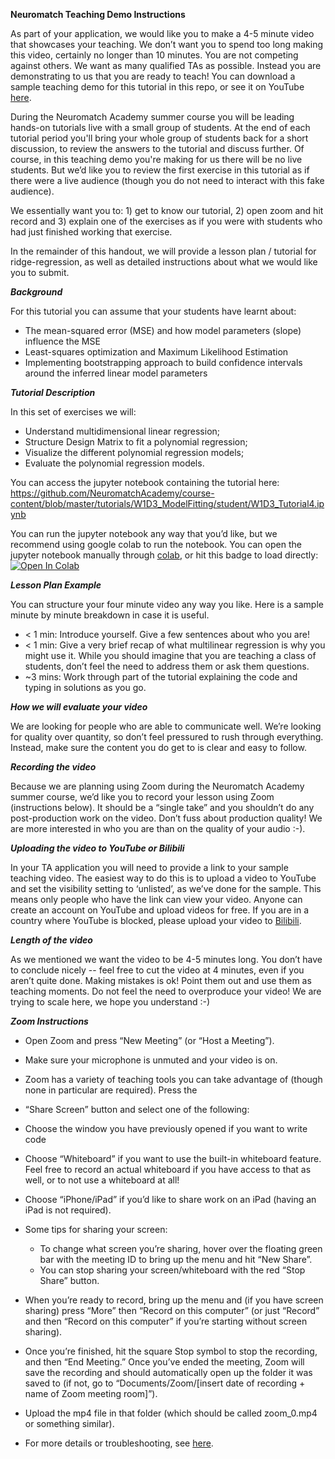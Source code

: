 
**Neuromatch Teaching Demo Instructions**

As part of your application, we would like you to make a 4-5 minute video that showcases your teaching. We don’t want you to spend too long making this video, certainly no longer than 10 minutes. You are not competing against others. We want as many qualified TAs as possible. Instead you are demonstrating to us that you are ready to teach! You can download a sample teaching demo for this tutorial in this repo, or see it on YouTube [here](https://www.youtube.com/watch?v=bKQxpM7CTZ8).

During the Neuromatch Academy summer course you will be leading hands-on tutorials live with a small group of students. At the end of each tutorial period you'll bring your whole group of students back for a short discussion, to review the answers to the tutorial and discuss further. Of course, in this teaching demo you're making for us there will be no live students. But we’d like you to review the first exercise in this tutorial as if there were a live audience (though you do not need to interact with this fake audience).

We essentially want you to: 1) get to know our tutorial, 2) open zoom and hit record and 3) explain one of the exercises as if you were with students who had just finished working that exercise.

In the remainder of this handout, we will provide a lesson plan / tutorial for ridge-regression, as well as detailed instructions about what we would like you to submit.

***Background***

For this tutorial you can assume that your students have learnt about:
-  The mean-squared error (MSE) and how model parameters (slope) influence the MSE
-   Least-squares optimization and Maximum Likelihood Estimation
-   Implementing bootstrapping approach to build confidence intervals around the inferred linear model parameters
  

***Tutorial Description***

In this set of exercises we will:
-   Understand multidimensional linear regression;
-   Structure Design Matrix to fit a polynomial regression;
-   Visualize the different polynomial regression models;
-   Evaluate the polynomial regression models.
    
You can access the jupyter notebook containing the tutorial here:
https://github.com/NeuromatchAcademy/course-content/blob/master/tutorials/W1D3_ModelFitting/student/W1D3_Tutorial4.ipynb

You can run the jupyter notebook any way that you’d like, but we recommend using google colab to run the notebook. You can open the jupyter notebook manually through [colab](https://colab.research.google.com/github/), or hit this badge to load directly: [![Open In Colab](https://colab.research.google.com/assets/colab-badge.svg)](https://github.com/NeuromatchAcademy/course-content/blob/master/tutorials/W1D3_ModelFitting/student/W1D3_Tutorial4.ipynb)

***Lesson Plan Example***

You can structure your four minute video any way you like. Here is a sample minute by minute breakdown in case it is useful.

* < 1 min: Introduce yourself. Give a few sentences about who you are!
* < 1 min: Give a very brief recap of what multilinear regression is why you might use it. While you should imagine that you are teaching a class of students, don’t feel the need to address them or ask them questions.
* ~3 mins: Work through part of the tutorial explaining the code and typing in solutions as you go.

***How we will evaluate your video***

We are looking for people who are able to communicate well. We’re looking for quality over quantity, so don’t feel pressured to rush through everything. Instead, make sure the content you do get to is clear and easy to follow.

***Recording the video***

Because we are planning using Zoom during the Neuromatch Academy summer course, we’d like you to record your lesson using Zoom (instructions below). It should be a “single take” and you shouldn’t do any post-production work on the video. Don’t fuss about production quality! We are more interested in who you are than on the quality of your audio :-).
  
***Uploading the video to YouTube or Bilibili***

In your TA application you will need to provide a link to your sample teaching video. The easiest way to do this is to upload a video to YouTube and set the visibility setting to ‘unlisted’, as we’ve done for the sample. This means only people who have the link can view your video. Anyone can create an account on YouTube and upload videos for free. If you are in a country where YouTube is blocked, please upload your video to [Bilibili](https://www.bilibili.com/).

***Length of the video***

As we mentioned we want the video to be 4-5 minutes long. You don’t have to conclude nicely -- feel free to cut the video at 4 minutes, even if you aren’t quite done. Making mistakes is ok! Point them out and use them as teaching moments. Do not feel the need to overproduce your video! We are trying to scale here, we hope you understand :-)

***Zoom Instructions***

-   Open Zoom and press “New Meeting” (or “Host a Meeting”).
-   Make sure your microphone is unmuted and your video is on.
-   Zoom has a variety of teaching tools you can take advantage of (though none in particular are required). Press the
-   “Share Screen” button and select one of the following:
-   Choose the window you have previously opened if you want to write code
-   Choose “Whiteboard” if you want to use the built-in whiteboard feature. Feel free to record an actual whiteboard if you have access to that as well, or to not use a whiteboard at all!
-   Choose “iPhone/iPad” if you’d like to share work on an iPad (having an iPad is not required).


- Some tips for sharing your screen:
	-   To change what screen you’re sharing, hover over the floating green bar with the meeting ID to bring up the menu and hit “New Share”.
	-   You can stop sharing your screen/whiteboard with the red “Stop Share” button.
    
-   When you’re ready to record, bring up the menu and (if you have screen sharing) press “More” then “Record on this computer” (or just “Record” and then “Record on this computer” if you’re starting without screen sharing).
    
-   Once you’re finished, hit the square Stop symbol to stop the recording, and then “End Meeting.” Once you’ve ended the meeting, Zoom will save the recording and should automatically open up the folder it was saved to (if not, go to “Documents/Zoom/[insert date of recording + name of Zoom meeting room]”).
    
-   Upload the mp4 file in that folder (which should be called zoom_0.mp4 or something similar).
    
-   For more details or troubleshooting, see [here](https://support.zoom.us/hc/en-us/articles/201362473-Local-Recording).
